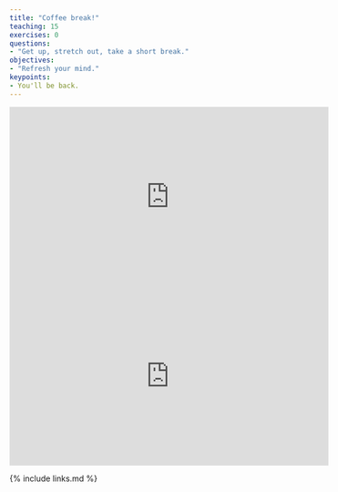 ```yaml
---
title: "Coffee break!"
teaching: 15
exercises: 0
questions:
- "Get up, stretch out, take a short break."
objectives:
- "Refresh your mind."
keypoints:
- You'll be back.
---
```


<center>
<iframe width="560" height="315" src="https://www.youtube.com/embed/pQY7FTTbTYM" frameborder="0" allow="accelerometer; autoplay; encrypted-media; gyroscope; picture-in-picture" allowfullscreen></iframe>

<iframe width="560" height="315" src="https://www.youtube.com/embed/dP2lyc53qtI" frameborder="0" allow="accelerometer; autoplay; encrypted-media; gyroscope; picture-in-picture" allowfullscreen></iframe>
</center>

{% include links.md %}
